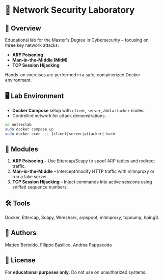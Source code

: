 # 🔐 Network Security Laboratory

## 📘 Overview
Educational lab for the Master's Degree in Cybersecurity – focusing on three key network attacks:
- **ARP Poisoning**
- **Man-in-the-Middle (MitM)**
- **TCP Session Hijacking**

Hands-on exercises are performed in a safe, containerized Docker environment.

## 🖥 Lab Environment
- **Docker Compose** setup with `client`, `server`, and `attacker` nodes.
- Controlled network for attack demonstrations.
```bash
cd netseclab
sudo docker compose up
sudo docker exec -it [client|server|attacker] bash
```

## 📂 Modules
1. **ARP Poisoning** – Use Ettercap/Scapy to spoof ARP tables and redirect traffic.
2. **Man-in-the-Middle** – Intercept/modify HTTP traffic with mitmproxy or run a fake server.
3. **TCP Session Hijacking** – Inject commands into active sessions using sniffed sequence numbers.

## 🛠 Tools
Docker, Ettercap, Scapy, Wireshark, arpspoof, mitmproxy, tcpdump, hping3.

## 📜 Authors
Matteo Bertoldo, Filippo Basilico, Andrea Pappacoda

## 📄 License
For **educational purposes only**. Do not use on unauthorized systems.
